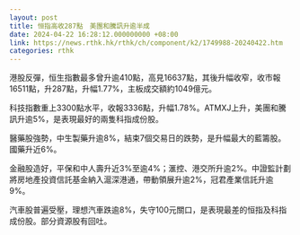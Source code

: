 ```yaml
---
layout: post
title: 恒指高收287點　美團和騰訊升逾半成
date: 2024-04-22 16:28:12.000000000 +08:00
link: https://news.rthk.hk/rthk/ch/component/k2/1749988-20240422.htm
categories: rthk
---
```


港股反彈，恒生指數最多曾升逾410點，高見16637點，其後升幅收窄，收市報16511點，升287點，升幅1.77%，主板成交額約1049億元。

科技指數重上3300點水平，收報3336點，升幅1.78%。ATMXJ上升，美團和騰訊升逾5%，是表現最好的兩隻科指成份股。

醫藥股強勢，中生製藥升逾8%，結束7個交易日的跌勢，是升幅最大的藍籌股。國藥升近6%。

金融股造好，平保和中人壽升近3%至逾4%；滙控、港交所升逾2%。中證監計劃將房地產投資信託基金納入滬深港通，帶動領展升逾2%，冠君產業信託升逾9%。

汽車股普遍受壓，理想汽車跌逾8%，失守100元關口，是表現最差的恒指及科指成份股。部分資源股有回吐。
